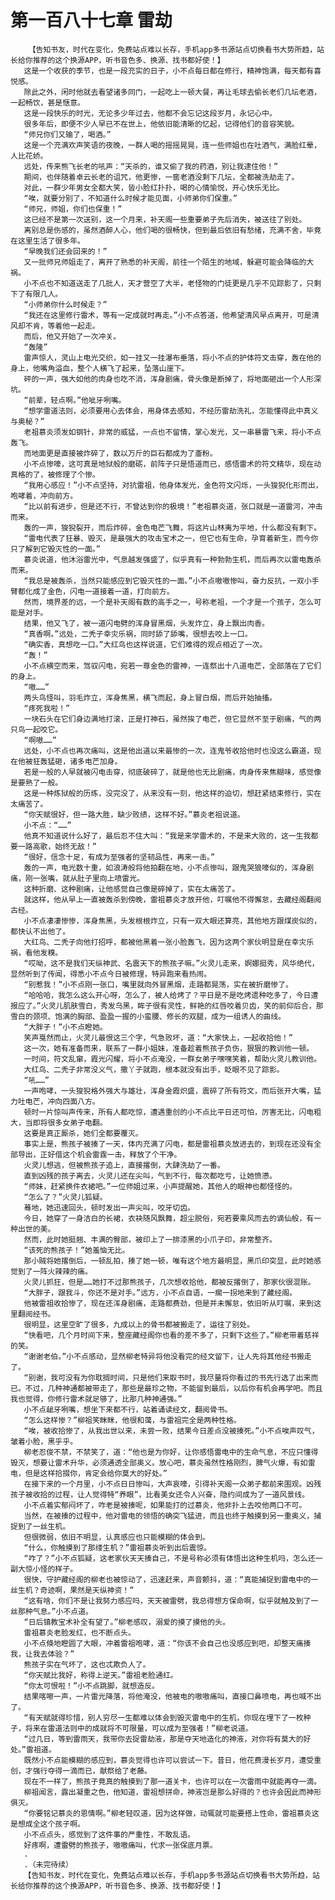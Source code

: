 # 第一百八十七章 雷劫
        【告知书友，时代在变化，免费站点难以长存，手机app多书源站点切换看书大势所趋，站长给你推荐的这个换源APP，听书音色多、换源、找书都好使！】
       这是一个收获的季节，也是一段充实的日子，小不点每日都在修行，精神饱满，每天都有喜悦感。
       除此之外，闲时他就去看望诸多同门，一起吃上一顿大餐，再让毛球去偷长老们几坛老酒，一起畅饮，甚是惬意。
       这是一段快乐的时光，无论多少年过去，他都不会忘记这段岁月，永记心中。
       很多年后，即便不少人早已不在世上，他依旧能清晰的忆起，记得他们的音容笑貌。
       “师兄你们又输了，喝酒。”
       这是一个充满欢声笑语的夜晚，一群人喝的摇摇晃晃，连一些师姐也在吐酒气，满脸红晕，人比花娇。
       远处，传来熊飞长老的吼声：“天杀的，谁又偷了我的药酒，别让我逮住他！”
       期间，也伴随着卓云长老的诅咒，他更惨，一窖老酒没剩下几坛，全都被洗劫走了。
       对此，一群少年男女全都大笑，皆小脸红扑扑，喝的心情愉悦，开心快乐无比。
       “唉，就要分别了，不知道什么时候才能见面，小师弟你们保重。”
       “师兄，师姐，你们也保重！”
       这已经不是第一次送别，这一个月来，补天阁一些重要弟子先后消失，被送往了别处。
       离别总是伤感的，虽然酒醉人心，他们喝的很畅快，但到最后依旧有愁绪，充满不舍，毕竟在这里生活了很多年。
       “早晚我们还会回来的！”
       又一批师兄师姐走了，离开了熟悉的补天阁，前往一个陌生的地域，躲避可能会降临的大祸。
       小不点也不知道送走了几批人，天才营空了大半，老怪物的门徒更是几乎不见踪影了，只剩下了有限几人。
       “小师弟你什么时候走？”
       “我还在这里修行雷术，等有一定成就时再走。”小不点答道，他希望清风早点离开，可是清风却不肯，等着他一起走。
       而后，他又开始了一次冲关。
       “轰隆”
       雷声惊人，灵山上电光交织，如一挂又一挂瀑布垂落，将小不点的护体符文击穿，轰在他的身上，他嘴角溢血，整个人横飞了起来，坠落山崖下。
       砰的一声，强大如他的肉身也吃不消，浑身剧痛，骨头像是断掉了，将地面砸出一个人形深坑。
       “前辈，轻点啊。”他呲牙咧嘴。
       “想学雷道法则，必须要用心去体会，用身体去感知，不经历雷劫洗礼，怎能懂得此中真义与奥秘？”
       老祖慕炎须发如钢针，非常的威猛，一点也不留情，掌心发光，又一串暴雷飞来，将小不点轰飞。
       而地面更是直接被炸碎了，数以万斤的巨石都成为了齑粉。
       小不点惨嚎，这可真是地狱般的磨砺，前阵子只是悟道而已，感悟雷术的符文精华，现在动真格的了，被修理了个惨。
       “我用心感应！”小不点坚持，对抗雷祖，他身体发光，金色符文闪烁，一头狻猊化形而出，咆哮着，冲向前方。
       “比以前有进步，但是还不行，不曾达到你的极境！”老祖慕炎道，张口就是一道雷河，冲击而来。
       轰的一声，狻猊裂开，而后炸碎，金色电芒飞舞，将这片山林夷为平地，什么都没有剩下。
       “雷电代表了狂暴、毁灭，是最强大的攻击宝术之一，但它也有生命，孕育着新生，而今你只了解到它毁灭性的一面。”
       慕炎说道，他沐浴雷光中，气息越发强盛了，似乎真有一种勃勃生机，而后再次以雷电轰杀而来。
       “我总是被轰杀，当然只能感应到它毁灭性的一面。”小不点嗷嗷惨叫，奋力反抗，一双小手臂都化成了金色，闪电一道接着一道，打向前方。
       然而，境界差的远，一个是补天阁有数的高手之一，号称老祖，一个才是一个孩子，怎么可能是对手。
       结果，他又飞了，被一道闪电劈的浑身冒黑烟，头发炸立，身上飘出肉香。
       “真香啊。”远处，二秃子幸灾乐祸，同时舔了舔嘴，很想去咬上一口。
       “确实香，真想吃一口。”大红鸟也这样说道，它们难得的观点相近了一次。
       “轰！”
       小不点横空而来，驾驭闪电，宛若一尊金色的雷神，一连祭出十八道电芒，全部落在了它们的身上。
       “嗷……”
       两头鸟怪叫，羽毛炸立，浑身焦黑，横飞而起，身上冒白烟，而后开始抽搐。
       “疼死我啦！”
       一块石头在它们身边满地打滚，正是打神石，虽然挨了电芒，但它显然不至于剧痛，气的两只鸟一起咬它。
       “啊嗷……”
       远处，小不点也再次痛叫，这是他出道以来最惨的一次，连鬼爷收拾他时也没这么霸道，现在他被狂轰猛砸，诸多电芒加身。
       若是一般的人早就被闪电击穿，彻底破碎了，就是他也无比剧痛，肉身传来焦糊味，感觉像是要熟了一般。
       这是一种炼狱般的历练，没完没了，从来没有一刻，他这样的迫切，想赶紧结束修行，实在太痛苦了。
       “你天赋很好，但一路大胜，缺少败绩，这样不好。”慕炎老祖说道。
       小不点：“……”
       他真不知道说什么好了，最后忍不住大叫：“我是来学雷术的，不是来大败的，这一生我都要一路高歌，始终无敌！”
       “很好，信念十足，有成为至强者的坚韧品性，再来一击。”
       轰的一声，电光数十重，如浪涛般将他拍翻在地，小不点惨叫，跟鬼哭狼嚎似的，浑身剧痛，刚一张嘴，就从肚子里向上喷雷光。
       这种折磨、这种剧痛，让他感觉自己像是碎掉了，实在太痛苦了。
       就这样，他从早上一直被轰杀到傍晚，雷祖慕炎才放开他，叮嘱他不得懈怠，去藏经阁翻阅古经。
       小不点凄凄惨惨，浑身焦黑，头发根根炸立，只有一双大眼还算亮，其他地方跟煤炭似的，都快认不出他了。
       大红鸟、二秃子向他打招呼，都被他黑着一张小脸轰飞，因为这两个家伙明显是在幸灾乐祸，看他发糗。
       “哎呦，这不是我们天纵神武、名震天下的熊孩子嘛。”火灵儿走来，婀娜挺秀，风华绝代，显然听到了传闻，得悉小不点今日被修理，特异跑来看热闹。
       “别惹我！”小不点刚一张口，嘴里就向外冒黑烟，走路都晃荡，实在被折磨惨了。
       “哈哈哈，我怎么这么开心呀，怎么了，被人给烤了？平日是不是吃烤遗种吃多了，今日遭报应了。”火灵儿肌肤雪白，秀发乌黑，眸子很有灵性，鲜艳的红唇咬着贝齿，笑的前仰后合，那雪白的颈项、饱满的胸部、盈盈一握的小蛮腰、修长的双腿，成为一组诱人的曲线。
       “大胖子！”小不点瞪她。
       笑声戛然而止，火灵儿最恨这三个字，气急败坏，道：“大家快上，一起收拾他！”
       这一次，她有准备而来，联系了一群小姐妹，准备趁着熊孩子负伤，狠狠的教训他一顿。
       一时间，符文乱窜，霞光闪耀，将小不点淹没，一群女弟子嘿嘿笑着，帮助火灵儿教训他。
       大红鸟、二秃子非常没义气，撒丫子就跑，根本就没有出手，眨眼不见了踪影。
       “吼……”
       一声咆哮，一头狻猊格外强大与雄壮，浑身金霞炽盛，震碎了所有符文，而后张开大嘴，猛力吐电芒，冲向四面八方。
       顿时一片惊叫声传来，所有人都吃惊，遭遇重创的小不点比平日还可怕，厉害无比，闪电粗大，当即将很多女弟子电翻。
       这要是真正厮杀，她们全都要覆灭。
       事实上是，熊孩子被揍了一天，体内充满了闪电，都是雷祖慕炎放进去的，到现在还没有全部导出，正好借这个机会雷霆一击，释放了个干净。
       火灵儿想逃，但被熊孩子追上，直接撂倒，大肆洗劫了一番。
       直到凶残的孩子离去，火灵儿还在尖叫，气到不行，每次都吃亏，让她愤懑。
       “师妹，赶紧换件衣裙吧。”一位师姐过来，小声提醒她，其他人的眼神也都怪怪的。
       “怎么了？”火灵儿狐疑。
       蓦地，她迅速回头，顿时发出一声尖叫，咬牙切齿。
       今日，她穿了一身洁白的长裙，衣袂随风飘舞，超尘脱俗，宛若要乘风而去的谪仙般，有一种出世的美。
       然而，此时她挺翘、丰满的臀部，被印上了一排漆黑的小爪子印，非常整齐。
       “该死的熊孩子！”她羞恼无比。
       那小贼将她撂倒后，一顿乱拍，揍了她一顿，唯有这个地方最明显，黑爪印突显，此时她感觉到了一阵火辣辣的痛。
       火灵儿抓狂，但是……她打不过那熊孩子，几次想收拾他，都被反撂倒了，那家伙很混账。
       “大胖子，跟我斗，你还不是对手。”远方，小不点自语，一瘸一拐地来到了藏经阁。
       他被雷祖收拾惨了，现在还浑身剧痛，走路都费劲，但是并未懈怠，依旧听从叮嘱，来到这里翻阅经书。
       很明显，这里空旷了很多，九成以上的骨书都被搬走了，运往了别处。
       “快看吧，几个月时间下来，整座藏经阁你也看的差不多了，只剩下这些了。”柳老带着慈祥的笑。
       “谢谢老伯。”小不点感动，显然柳老特异将他没看完的经文留下，让人先将其他经书搬走了。
       “别谢，我可没有为你耽搁时间，只是他们来取书时，我尽量将你看过的书先行选了出来而已。不过，几种神通都被带走了，那些是最珍之物，不能留到最后，以后你有机会再学吧。而且我也觉得，你修行雷术就足够了，比那几种神通强。”
       小不点龇牙咧嘴，想坐下来都不行，站着诵读经文，翻阅骨书。
       “怎么这样惨？”柳祖笑眯眯，他很和蔼，与雷祖完全是两种性格。
       “唉，被收拾惨了，从我出世以来，未尝一败，结果今日差点没被揍死。”小不点唉声叹气，皱着小脸，黑乎乎。
       柳老忍俊不禁，不禁笑了，道：“他也是为你好，让你感悟雷电中的生命气息，不应只懂得毁灭，想要让雷术升华，必须通透全部奥义。放心吧，慕炎虽然性格刚烈，脾气火爆，有如雷电，但是这样拾掇你，肯定会给你莫大的好处。”
       在接下来的一个月里，小不点日日惨叫，大声哀嚎，引得补天阁一众弟子都前来围观。凶残孩子被收拾的过程，让人觉得特“养眼”，比看美女还令人兴奋，隐约间成为了一道风景线。
       小不点着实郁闷坏了，咋老是被揍呢，如果能打的过慕炎，他非扑上去咬他两口不可。
       当然，在被揍的过程中，他对雷电的领悟的确突飞猛进，而且也终于触摸到另一重奥义，捕捉到了一丝生机。
       但很微弱，依旧不明显，认真感应也只能模糊的体会到。
       “什么，你触摸到了那缕生机？”雷祖慕炎听到出后震惊。
       “咋了？”小不点狐疑，这老家伙天天揍自己，不是号称必须有体悟出这种生机吗，怎么还一副大惊小怪的样子。
       很快，守护藏经阁的柳老也被惊动了，迅速赶来，声音颤抖，道：“真能捕捉到雷电中的一丝生机？奇迹啊，果然是天纵神资！”
       “这有啥，你们不是让我努力感应吗，天天被雷劈，我总得想方保命啊，似乎就触及到了一丝那种气息。”小不点道。
       “日后镇教宝术补全有望了。”柳老感叹，溺爱的摸了摸他的头。
       雷祖慕炎老脸发红，也不断点头。
       小不点倏地瞪圆了大眼，冲着雷祖咆哮，道：“你该不会自己也没感应到吧，却整天痛揍我，让我去体验？”
       熊孩子实在气坏了，这也忒欺负人了。
       “你天赋比我好，称得上逆天。”雷祖老脸通红。
       “你太可恨啦！”小不点跳脚，就想造反。
       结果喀嚓一声，一片雷光降落，将他淹没，他被电的嗷嗷痛叫，直接口鼻喷电，再也喊不出了。
       “有天赋就得珍惜，别人穷尽一生都难以体会到毁灭雷电中的生机，你现在埋下了一枚种子，将来在雷道法则中的成就将不可限量，可以成为至强者！”柳老说道。
       “过几日，等到雷雨天，我带你去捉雷劫液，那是夺天地造化的神液，对你将有莫大的好处。”雷祖道。
       既然小不点能模糊的感应到，慕炎觉得也许可以尝试一下。昔日，他花费漫长岁月，遭受重创，才强行夺得一滴而已，献祭给了老藤。
       现在不一样了，熊孩子竟真的触摸到了那一道关卡，也许可以在一次雷雨中就能再夺一滴。
       柳祖闻言，露出凝重之色，他知道，雷祖想拼命，神液岂是那么好得的？也许会因此而神形俱灭。
       “你要铭记慕炎的恩情啊。”柳老轻叹道，因为这样做，动辄就可能要搭上性命，雷祖慕炎这是想成全这个孩子啊。
       小不点点头，感觉到了这件事的严重性，不敢乱语。
       好疼啊，遭雷劈的熊孩子，嗷嗷痛叫，代求一张保底月票。
       .
       .（未完待续）
       【告知书友，时代在变化，免费站点难以长存，手机app多书源站点切换看书大势所趋，站长给你推荐的这个换源APP，听书音色多、换源、找书都好使！】